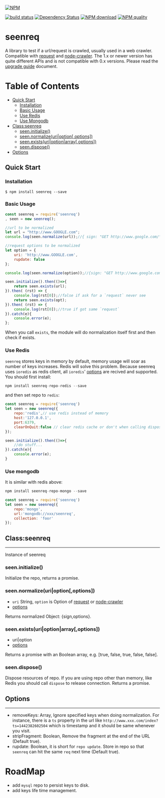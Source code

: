 [![NPM](https://nodei.co/npm/seenreq.png?downloads=true&downloadRank=true&stars=true)](https://nodei.co/npm/seenreq/)

[![build status](https://secure.travis-ci.org/mike442144/seenreq.png)](https://travis-ci.org/mike442144/seenreq)
[![Dependency Status](https://david-dm.org/mike442144/seenreq/status.svg)](https://david-dm.org/mike442144/seenreq)
[![NPM download][download-image]][download-url]
[![NPM quality][quality-image]][quality-url]

[quality-image]: http://npm.packagequality.com/shield/seenreq.svg?style=flat-square
[quality-url]: http://packagequality.com/#?package=seenreq
[download-image]: https://img.shields.io/npm/dm/seenreq.svg?style=flat-square
[download-url]: https://npmjs.org/package/seenreq

# seenreq
A library to test if a url/request is crawled, usually used in a web crawler. Compatible with [request](https://github.com/request/request) and [node-crawler](https://github.com/bda-research/node-crawler). The 1.x or newer version has quite different APIs and is not compatible with 0.x versions. Please read the [upgrade guide](./UPGRADE.md) document.

# Table of Contents

* [Quick Start](#quick-start)
  * [Installation](#installation)
  * [Basic Usage](#basic-usage)
  * [Use Redis](#use-redis)
  * [Use Mongodb](#use-mongodb)
* [Class:seenreq](#classseenreq)
  * [seen.initialize()](#seeninitialize)
  * [seen.normalize(uri|option[,options])](#seennormalizeurioptionoptions)
  * [seen.exists(uri|option|array[,options])](#seenexistsurioptionarrayoptions)
  * [seen.dispose()](#seen_dispose)
* [Options](#options)

## Quick Start

### Installation

    $ npm install seenreq --save

### Basic Usage

```javascript
const seenreq = require('seenreq')
, seen = new seenreq();

//url to be normalized
let url = "http://www.GOOGLE.com";
console.log(seen.normalize(url));//{ sign: "GET http://www.google.com/\r\n", options: {} }

//request options to be normalized
let option = {
    uri: 'http://www.GOOGLE.com',
    rupdate: false
};

console.log(seen.normalize(option));//{sign: "GET http://www.google.com/\r\n", options:{rupdate: false} }

seen.initialize().then(()=>{
    return seen.exists(url);
}).then( (rst) => {
    console.log(rst[0]);//false if ask for a `request` never see
    return seen.exists(opt);
}).then( (rst) => {
    console.log(rst[0]);//true if got same `request`
}).catch(e){
    console.error(e);
};
```
When you call `exists`, the module will do normalization itself first and then check if exists.

### Use Redis
`seenreq` stores keys in memory by default, memory usage will soar as number of keys increases. Redis will solve this problem. Because seenreq uses `ioredis` as redis client, all `ioredis`' [options](https://github.com/luin/ioredis/blob/master/API.md) are recived and supported. You should first install:

```javascript
npm install seenreq-repo-redis --save
```
and then set repo to `redis`:

```javascript
const seenreq = require('seenreq')
let seen = new seenreq({
    repo:'redis',// use redis instead of memory
    host:'127.0.0.1', 
    port:6379,
    clearOnQuit:false // clear redis cache or don't when calling dispose(), default true.
});

seen.initialize().then(()=>{
    //do stuff...
}).catch(e){
    console.error(e);
}
```

### Use mongodb
It is similar with redis above:

```javascript
npm install seenreq-repo-mongo --save
```

```javascript
const seenreq = require('seenreq')
let seen = new seenreq({
    repo:'mongo',
    url:'mongodb://xxx/seenreq',
    collection: 'foor'
});
```


## Class:seenreq
-------------

Instance of seenreq

### __seen.initialize()__
Initialize the repo, returns a promise.

### __seen.normalize(uri|option[,options])__
 * `uri` String, `option` is Option of [request](https://github.com/request/request) or [node-crawler](https://github.com/bda-research/node-crawler)
 * [options](#options)

Returns normalized Object: {sign,options}.

### __seen.exists(uri|option|array[,options])__
 * uri|option
 * [options](#options)

Returns a promise with an Boolean array, e.g. [true, false, true, false, false].

### __seen.dispose()__

Dispose resources of repo. If you are using repo other than memory, like Redis you should call `dispose` to release connection. Returns a promise.

## Options
-----------------
 * removeKeys: Array, Ignore specified keys when doing normalization. For instance, there is a `ts` property in the url like `http://www.xxx.com/index?ts=1442382602504` which is timestamp and it should be same whenever you visit.
 * stripFragment: Boolean, Remove the fragment at the end of the URL (Default true).
 * rupdate: Boolean, it is short for `repo update`. Store in repo so that `seenreq` can hit the same `req` next time (Default true).

# RoadMap
 * add `mysql` repo to persist keys to disk.
 * add keys life time management.
